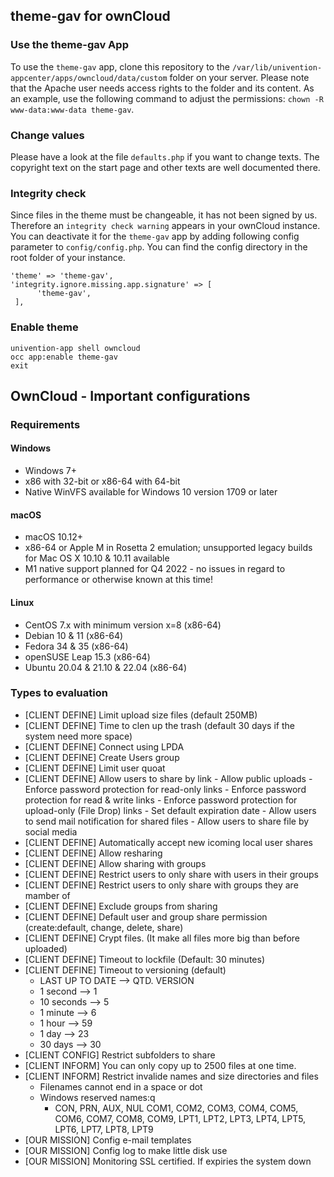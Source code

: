 ## theme-gav for ownCloud

### Use the theme-gav App

To use the `theme-gav` app, clone this repository to the `/var/lib/univention-appcenter/apps/owncloud/data/custom` folder on your server. Please note that the Apache user needs access rights to the folder and its content. As an example, use the following command to adjust the permissions: `chown -R www-data:www-data theme-gav`.

### Change values
Please have a look at the file `defaults.php` if you want to change texts. The copyright text on the start page and other texts are well documented there.

### Integrity check

Since files in the theme must be changeable, it has not been signed by us. Therefore an `integrity check warning` appears in your ownCloud instance. You can deactivate it for the `theme-gav` app by adding following config parameter to `config/config.php`. You can find the config directory in the root folder of your instance.

```
'theme' => 'theme-gav',
'integrity.ignore.missing.app.signature' => [
      'theme-gav',
 ],
```

### Enable theme

```
univention-app shell owncloud
occ app:enable theme-gav
exit
```

## OwnCloud - Important configurations

### Requirements

#### Windows
  - Windows 7+
  - x86 with 32-bit or x86-64 with 64-bit
  - Native WinVFS available for Windows 10 version 1709 or later
#### macOS
  - macOS 10.12+
  - x86-64 or Apple M in Rosetta 2 emulation; unsupported legacy builds for Mac OS X 10.10 & 10.11 available
  - M1 native support planned for Q4 2022 - no issues in regard to performance or otherwise known at this time!
#### Linux
  - CentOS 7.x with minimum version x=8 (x86-64)
  - Debian 10 & 11 (x86-64)
  - Fedora 34 & 35 (x86-64)
  - openSUSE Leap 15.3 (x86-64)
  - Ubuntu 20.04 & 21.10 & 22.04 (x86-64)

### Types to evaluation

- [CLIENT DEFINE] Limit upload size files (default 250MB)
- [CLIENT DEFINE] Time to clen up the trash (default 30 days if the system need more space)
- [CLIENT DEFINE] Connect using LPDA
- [CLIENT DEFINE] Create Users group
- [CLIENT DEFINE] Limit user quoat
- [CLIENT DEFINE] Allow users to share by link
                  - Allow public uploads
                  - Enforce password protection for read-only links
                  - Enforce password protection for read & write links
                  - Enforce password protection for upload-only (File Drop) links
                  - Set default expiration date
                  - Allow users to send mail notification for shared files
                  - Allow users to share file by social media
- [CLIENT DEFINE] Automatically accept new icoming local user shares
- [CLIENT DEFINE] Allow resharing
- [CLIENT DEFINE] Allow sharing with groups
- [CLIENT DEFINE] Restrict users to only share with users in their groups
- [CLIENT DEFINE] Restrict users to only share with groups they are mamber of
- [CLIENT DEFINE] Exclude groups from sharing
- [CLIENT DEFINE] Default user and group share permission (create:default, change, delete, share)
- [CLIENT DEFINE] Crypt files. (It make all files more big than before uploaded)
- [CLIENT DEFINE] Timeout to lockfile (Default: 30 minutes)
- [CLIENT DEFINE] Timeout to versioning (default)
  - LAST UP TO DATE --> QTD. VERSION
  - 1 second --> 1
  - 10 seconds --> 5
  - 1 minute --> 6
  - 1 hour --> 59
  - 1 day --> 23
  - 30 days --> 30
- [CLIENT CONFIG] Restrict subfolders to share
- [CLIENT INFORM] You can only copy up to 2500 files at one time.
- [CLIENT INFORM] Restrict invalide names and size directories and files
  - Filenames cannot end in a space or dot
  - Windows reserved names:q
    - CON, PRN, AUX, NUL COM1, COM2, COM3, COM4, COM5, COM6, COM7, COM8, COM9, LPT1, LPT2, LPT3,
      LPT4, LPT5, LPT6, LPT7, LPT8, LPT9
- [OUR MISSION] Config e-mail templates
- [OUR MISSION] Config log to make little disk use
- [OUR MISSION] Monitoring SSL certified. If expiries the system down
